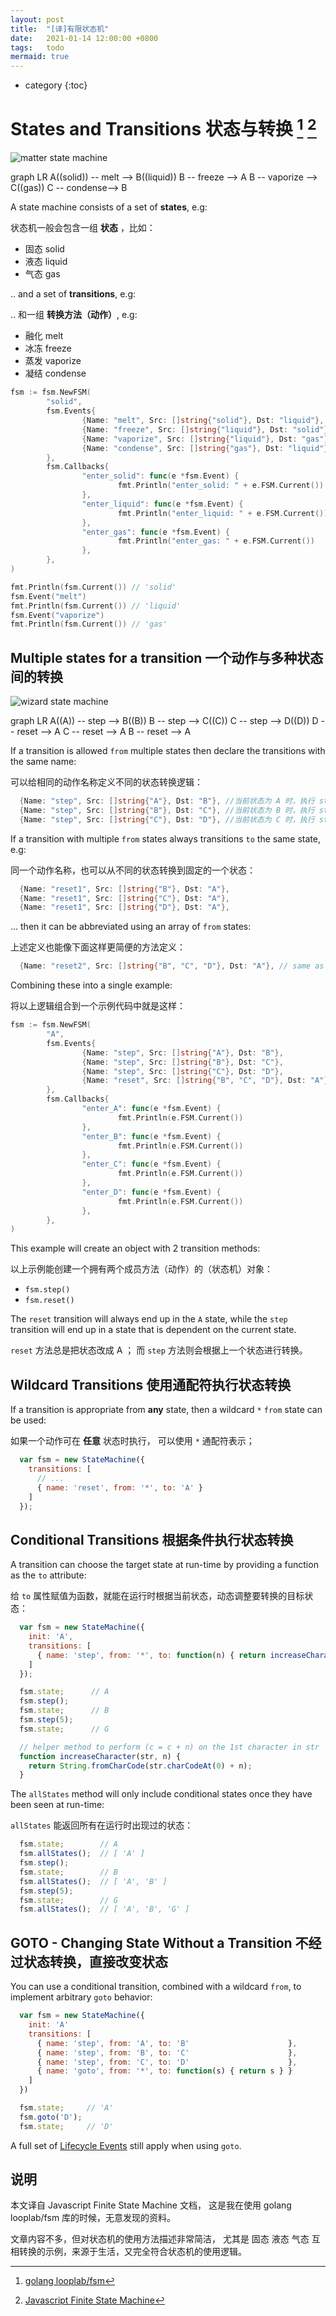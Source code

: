 ```yaml
---
layout: post
title:  "[译]有限状态机"
date:   2021-01-14 12:00:00 +0800
tags:   todo
mermaid: true
---
```


* category
{:toc}



# States and Transitions 状态与转换 [^looplabFSM] [^jsFSM]

![matter state machine](https://raw.githubusercontent.com/jakesgordon/javascript-state-machine/master/examples/matter.png)


<div class="mermaid">
graph LR
A((solid)) -- melt --> B((liquid))
B -- freeze --> A
B -- vaporize --> C((gas))
C -- condense--> B
</div>

A state machine consists of a set of **states**, e.g:

状态机一般会包含一组 **状态** ，比如：

  * 固态 solid
  * 液态 liquid
  * 气态 gas

.. and a set of **transitions**, e.g:

.. 和一组 **转换方法（动作）**, e.g:

  * 融化 melt
  * 冰冻 freeze
  * 蒸发 vaporize
  * 凝结 condense

```go
fsm := fsm.NewFSM(
        "solid",
        fsm.Events{
                {Name: "melt", Src: []string{"solid"}, Dst: "liquid"},
                {Name: "freeze", Src: []string{"liquid"}, Dst: "solid"},
                {Name: "vaporize", Src: []string{"liquid"}, Dst: "gas"},
                {Name: "condense", Src: []string{"gas"}, Dst: "liquid"},
        },  
        fsm.Callbacks{
                "enter_solid": func(e *fsm.Event) {
                        fmt.Println("enter_solid: " + e.FSM.Current())
                },  
                "enter_liquid": func(e *fsm.Event) {
                        fmt.Println("enter_liquid: " + e.FSM.Current())
                },  
                "enter_gas": func(e *fsm.Event) {
                        fmt.Println("enter_gas: " + e.FSM.Current())
                },  
        },  
)   

fmt.Println(fsm.Current()) // 'solid'
fsm.Event("melt")
fmt.Println(fsm.Current()) // 'liquid'
fsm.Event("vaporize")
fmt.Println(fsm.Current()) // 'gas'
```

## Multiple states for a transition 一个动作与多种状态间的转换

![wizard state machine](https://raw.githubusercontent.com/jakesgordon/javascript-state-machine/master/examples/wizard.png)

<div class="mermaid">
graph LR
A((A)) -- step --> B((B))
B -- step --> C((C))
C -- step --> D((D))
D -- reset --> A
C -- reset --> A
B -- reset --> A
</div>



If a transition is allowed `from` multiple states then declare the transitions with the same name:

可以给相同的动作名称定义不同的状态转换逻辑：

```go
  {Name: "step", Src: []string{"A"}, Dst: "B"}, //当前状态为 A 时，执行 step 动作后，状态转换为 B ;
  {Name: "step", Src: []string{"B"}, Dst: "C"}, //当前状态为 B 时，执行 step 动作后，状态转换为 C ;
  {Name: "step", Src: []string{"C"}, Dst: "D"}, //当前状态为 C 时，执行 step 动作后，状态转换为 D ;
```

If a transition with multiple `from` states always transitions `to` the same state, e.g:

同一个动作名称，也可以从不同的状态转换到固定的一个状态：


```go
  {Name: "reset1", Src: []string{"B"}, Dst: "A"},
  {Name: "reset1", Src: []string{"C"}, Dst: "A"},
  {Name: "reset1", Src: []string{"D"}, Dst: "A"},
```

... then it can be abbreviated using an array of `from` states:

上述定义也能像下面这样更简便的方法定义：

```go
  {Name: "reset2", Src: []string{"B", "C", "D"}, Dst: "A"}, // same as reset1
```

Combining these into a single example:

将以上逻辑组合到一个示例代码中就是这样：

```go
fsm := fsm.NewFSM(
        "A",
        fsm.Events{
                {Name: "step", Src: []string{"A"}, Dst: "B"},
                {Name: "step", Src: []string{"B"}, Dst: "C"},
                {Name: "step", Src: []string{"C"}, Dst: "D"},
                {Name: "reset", Src: []string{"B", "C", "D"}, Dst: "A"},
        },      
        fsm.Callbacks{ 
                "enter_A": func(e *fsm.Event) {
                        fmt.Println(e.FSM.Current())
                },
                "enter_B": func(e *fsm.Event) {
                        fmt.Println(e.FSM.Current())
                },      
                "enter_C": func(e *fsm.Event) {
                        fmt.Println(e.FSM.Current())
                },      
                "enter_D": func(e *fsm.Event) {
                        fmt.Println(e.FSM.Current())
                },      
        },      
)               
```

This example will create an object with 2 transition methods:

以上示例能创建一个拥有两个成员方法（动作）的（状态机）对象：

  * `fsm.step()`
  * `fsm.reset()`

The `reset` transition will always end up in the `A` state, while the `step` transition
will end up in a state that is dependent on the current state.

   `reset` 方法总是把状态改成 A ；
而 `step` 方法则会根据上一个状态进行转换。


## Wildcard Transitions 使用通配符执行状态转换

If a transition is appropriate from **any** state, then a wildcard `*` `from` state can be used:

如果一个动作可在 **任意** 状态时执行， 可以使用 `*` 通配符表示；

```javascript
  var fsm = new StateMachine({
    transitions: [
      // ...
      { name: 'reset', from: '*', to: 'A' }
    ]
  });
```


## Conditional Transitions 根据条件执行状态转换

A transition can choose the target state at run-time by providing a function as the `to` attribute:

给 `to` 属性赋值为函数，就能在运行时根据当前状态，动态调整要转换的目标状态：

```javascript
  var fsm = new StateMachine({
    init: 'A',
    transitions: [
      { name: 'step', from: '*', to: function(n) { return increaseCharacter(this.state, n || 1) } }
    ]
  });

  fsm.state;      // A
  fsm.step();
  fsm.state;      // B
  fsm.step(5);
  fsm.state;      // G

  // helper method to perform (c = c + n) on the 1st character in str
  function increaseCharacter(str, n) {
    return String.fromCharCode(str.charCodeAt(0) + n);
  }
```

The `allStates` method will only include conditional states once they have been seen at run-time:

`allStates` 能返回所有在运行时出现过的状态：

```javascript
  fsm.state;        // A
  fsm.allStates();  // [ 'A' ]
  fsm.step();
  fsm.state;        // B
  fsm.allStates();  // [ 'A', 'B' ]
  fsm.step(5);
  fsm.state;        // G
  fsm.allStates();  // [ 'A', 'B', 'G' ]
```

## GOTO - Changing State Without a Transition 不经过状态转换，直接改变状态

You can use a conditional transition, combined with a wildcard `from`, to implement
arbitrary `goto` behavior:



```javascript
  var fsm = new StateMachine({
    init: 'A'
    transitions: [
      { name: 'step', from: 'A', to: 'B'                      },
      { name: 'step', from: 'B', to: 'C'                      },
      { name: 'step', from: 'C', to: 'D'                      },
      { name: 'goto', from: '*', to: function(s) { return s } }
    ]
  })

  fsm.state;     // 'A'
  fsm.goto('D');
  fsm.state;     // 'D'
```

A full set of [Lifecycle Events](https://raw.githubusercontent.com/jakesgordon/javascript-state-machine/master/docs/lifecycle-events.md) still apply when using `goto`.


## 说明

本文译自 Javascript Finite State Machine 文档，
这是我在使用 golang looplab/fsm 库的时候，无意发现的资料。

文章内容不多，但对状态机的使用方法描述非常简洁，
尤其是 固态 液态 气态 互相转换的示例，来源于生活，又完全符合状态机的使用逻辑。



[^looplabFSM]: [golang looplab/fsm](https://github.com/looplab/fsm)

[^jsFSM]: [Javascript Finite State Machine](https://github.com/jakesgordon/javascript-state-machine)


